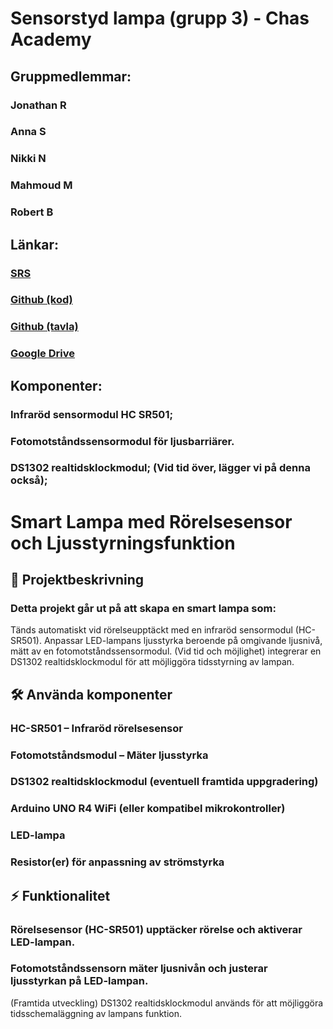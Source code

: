 # Sensorstyd lampa (grupp 3) - Chas Academy

## Gruppmedlemmar:

### Jonathan R
### Anna S
### Nikki N
### Mahmoud M
### Robert B

## Länkar:

### [SRS](https://github.com/masriyey/ChasSensorstyrdLampa/blob/main/SRS.md)
### [Github (kod)](https://github.com/masriyey/ChasSensorstyrdLampa)
### [Github (tavla)](https://github.com/masriyey/ChasSensorstyrdLampa/edit/main/README.md)
### [Google Drive](https://docs.google.com/document/d/1EhLYOxIQsRwtQsxHoJ5MGX98XY1ruyxY7rxymrV0jyY/edit?pli=1&tab=t.0)
	
## Komponenter: 

### Infraröd sensormodul HC SR501;
### Fotomotståndssensormodul för ljusbarriärer.
### DS1302 realtidsklockmodul; (Vid tid över, lägger vi på denna också);


# Smart Lampa med Rörelsesensor och Ljusstyrningsfunktion

## :pushpin: Projektbeskrivning

### Detta projekt går ut på att skapa en smart lampa som:
Tänds automatiskt vid rörelseupptäckt med en infraröd sensormodul (HC-SR501).
Anpassar LED-lampans ljusstyrka beroende på omgivande ljusnivå, mätt av en fotomotståndssensormodul.
(Vid tid och möjlighet) integrerar en DS1302 realtidsklockmodul för att möjliggöra tidsstyrning av lampan.


## :hammer_and_wrench: Använda komponenter

### HC-SR501 – Infraröd rörelsesensor
### Fotomotståndsmodul – Mäter ljusstyrka
### DS1302 realtidsklockmodul (eventuell framtida uppgradering)
### Arduino UNO R4 WiFi (eller kompatibel mikrokontroller)
### LED-lampa
### Resistor(er) för anpassning av strömstyrka

## :zap: Funktionalitet

### Rörelsesensor (HC-SR501) upptäcker rörelse och aktiverar LED-lampan.
### Fotomotståndssensorn mäter ljusnivån och justerar ljusstyrkan på LED-lampan.
(Framtida utveckling) DS1302 realtidsklockmodul används för att möjliggöra tidsschemaläggning av lampans funktion.
